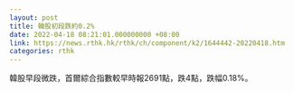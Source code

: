 ```yaml
---
layout: post
title: 韓股初段跌約0.2%
date: 2022-04-18 08:21:01.000000000 +08:00
link: https://news.rthk.hk/rthk/ch/component/k2/1644442-20220418.htm
categories: rthk
---
```


韓股早段微跌，首爾綜合指數較早時報2691點，跌4點，跌幅0.18%。

